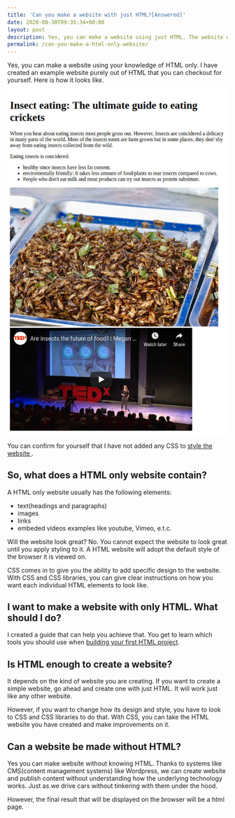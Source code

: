 ```yaml
---
title: 'Can you make a website with just HTML?[Answered]'
date: 2020-08-30T09:35:34+00:00
layout: post
description: Yes, you can make a website using just HTML. The website will can have text, links, pictures, videos and audio. You can then use CSS to make it look better. You can checkout an example of how a HTML only website would look like.
permalink: /can-you-make-a-html-only-website/
---
```


Yes, you can make a website using your knowledge of HTML only. I have created an example website purely out of HTML that you can checkout for yourself. Here is how it looks like.

<img src="https://github.com/avicndugu/practice-projects-html/blob/master/cricket-eating/screenshots/with-youtube.jpg?raw=true" alt="Screenshot of HTML only website"/>

You can confirm for yourself that I have not added any CSS to <a href="https://avicndugu.github.io/practice-projects-html/cricket-eating/index.html" target="_blank">style the website </a>.

## So, what does a HTML only website contain?
A HTML only website usually has the following elements: 
    
- text(headings and paragraphs)
- images
- links
- embeded videos examples like youtube, Vimeo, e.t.c.

Will the website look great?
No. You cannot expect the website to look great until you apply styling to it. A HTML website will adopt the default style of the browser it is viewed on.

CSS comes in to give you the ability to add specific design to the website. With CSS and CSS libraries, you can give clear instructions on how you want each individual HTML elements to look like. 

## I want to make a website with only HTML. What should I do?
I created a guide that can help you achieve that. You get to learn which tools you should use when [building your first HTML project](/create-a-web-page-using-html/).

## Is HTML enough to create a website?
It depends on the kind of website you are creating. If you want to create a simple website, go ahead and create one with just HTML. It will work just like any other website.

However, if you want to change how its design and style, you have to look to CSS and CSS libraries to do that. With CSS, you can take the HTML website you have created and make improvements on it.

## Can a website be made without HTML?
Yes you can make website without knowing HTML. Thanks to systems like CMS(content management systems) like Wordpress, we can create website and publish content without understanding how the underlying technology works. Just as we drive cars without tinkering with them under the hood.

However, the final result that will be displayed on the browser will be a html page.

